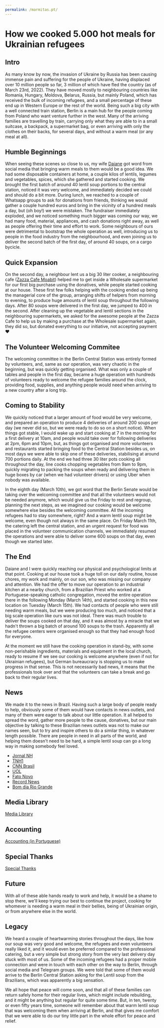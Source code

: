 ```yaml
---
permalink: /marmitas.pt/
---
```


# How we cooked 5.000 hot meals for Ukrainian refugees

## Intro

As many know by now, the invasion of Ukraine by Russia has been causing immense pain and suffering for the people of Ukraine, having displaced over 10 million people so far, 3 million of which have fled the country (as of March 23rd, 2022). They have moved mostly to neighbouring countries like Romania, Hungary, Moldova, Belarus, Russia, but mainly Poland, which has received the bulk of incoming refugees, and a small percentage of these end up in Western Europe or the rest of the world. Being such a big city with a well connected train station, Berlin is a main hub for the people coming from Poland who want venture further in the west. Many of the arriving families are travelling by train, carrying only what they are able to in a small suitcase, a backpack, a supermarket bag, or even arriving with only the clothes on their backs, for several days, and without a warm meal (or any meal at all).

## Humble Beginnings

When seeing these scenes so close to us, my wife [Daiane](https://www.instagram.com/masbahalemoa/) got word from social media that bringing warm meals to them would be a good idea. We had some disposable containers at home, a couple kilos of lentils, legumes and vegetables, spices, which she gathered and started cooking. We brought the first batch of around 40 lentil soup portions to the central station, noticed it was very welcome, and immediately decided we could and should do a bit more. During lunch, we reached to a couple of Whatsapp groups to ask for donations from friends, thinking we would gather a couple hundred euros and bring in the vicinity of a hundred meals a day, but (oh boy!) we were mistaken. The fundraiser immediately exploded, and we noticed something much bigger was coming our way, we had many food, material, appliances, and cash donations right away, as well as people offering their time and effort to work. Some neighbours of ours were detrimental to bootstrap the whole operation as well, introducing us to people in the food industry from the neighbourhood, and even joining us to deliver the second batch of the first day, of around 40 soups, on a cargo bycicle.

## Quick Expansion

On the second day, a neighbour lent us a big 30 liter cooker, a neighbouring cafe ([Zazza Cafe Moabit](https://www.instagram.com/zazza_moabit)) helped me to get inside a Wholesale supermarket for our first big purchase using the donatives, while people started cooking at our house. These first few folks helping with the cooking ended up being the managerial core of the group, arranging shifts of helpers from morning to evening, to produce huge amounts of lentil soup throughout the following days. After 80 soups were delivered in the first day, we jumped to 400 in the second. After cleaning up the vegetable and lentil sections in the neighbouring supermarkets, we asked for the awesome people at the Zazza Cafe to help us by making a purchase at the Wholesale supermarket again, they did so, but donated everything to our initiative, not accepting payment :heart:

## The Volunteer Welcoming Commitee

The welcoming committee in the Berlin Central Station was entirely formed by volunteers, and, same as our operation, was very chaotic in the beginning, but was quickly getting organised. What was only a couple of tables and people in the first day, became a huge operation with hundreds of volunteers ready to welcome the refugee families around the clock, providing food, supplies, and anything people would need when arriving to a new country after a long trip.

## Coming to Stability

We quickly noticed that a larger amount of food would be very welcome, and prepared an operation to produce 4 deliveries of around 200 soups per day (we never did so, but we were ready to do so on a short notice). When things got stable, I would wake up and start cooking at 7 in the morning for a first delivery at 10am, and people would take over for following deliveries at 2pm, 6pm and 10pm, but, as things got organised and more volunteers and restaurants started bringing food to the Central Station besides us, on most days we were able to skip one of these deliveries, stabilising at around 700 portions daily. At the end we had three 30 liter pots cooking all throughout the day, line cooks chopping vegetables from 9am to 9pm, quickly migrating to packing the soups when ready and delivering them in huge boxes by car (when we had volunteer drivers) or using Uber when nobody was available.

In the eighth day (March 10th), we got word that the Berlin Senate would be taking over the welcoming committee and that all the volunteers would not be needed anymore, which would give us the Friday to rest and regroup, planning the next steps, as we imagined our cooking would be welcome somewhere else besides the welcoming committee. All the incoming refugees had to stay somewhere, right? And a warm lentil soup might be welcome, even though not always in the same place. On Friday March 11th, the catering left the central station, and an urgent request for food was placed in the volunteer communication channels, we immediately resumed the operations and were able to deliver some 600 soups on that day, even though we started later.

## The End

Daiane and I were quickly reaching our physical and psychological limits at that point. Cooking at our house took a huge toll on our daily routine, house chores, my work and mainly, on our son, who was missing our company and attention. We had the offer to move our operation to an industrial kitchen at a nearby church, from a Brazilian Priest who worked at a Portuguese-speaking catholic congregation, moved the entire operation there in the following Monday (March 14th), and started cooking in this new location on Tuesday (March 15th). We had contacts of people who were still needing warm meals, but we were producing too much, and noticed that a big scale operation like ours was not ideal. There was much trouble to deliver the soups cooked on that day, and it was almost by a miracle that we hadn't thrown a big batch of around 100 soups to the trash. Apparently all the refugee centers were organised enough so that they had enough food for everyone.

At the moment we still have the cooking operation in stand-by, with some non-perishable ingredients, materials and equipment in the local church, ready to resume if we see our cooking is welcome anywhere (even if not for Ukrainian refugees), but German bureaucracy is stopping us to make progress in that sense. This is not necessarily bad news, it means that the professionals took over and that the volunteers can take a break and go back to their regular lives.

## News

We made it to the news in Brazil. Having such a large body of people ready to help, obviously some of them would have contacts in news outlets, and many of them were eager to talk about our little operation. It all helped to spread the word, gather more people to the cause, donatives, but our main objective by talking to these Brazilian news outlets was not to make our names seen, but to try and inspire others to do a similar thing, in whatever length possible. There are people in need in all parts of the world, and helping them doesn't need to be hard, a simple lentil soup can go a long way in making somebody feel loved.

* [Jornal NH](https://www.jornalnh.com.br/noticias/mundo/2022/03/10/casal-da-regiao-que-vive-em-berlim-mobiliza-brasileiros-para-ajudar-refugiados-da-guerra-na-ucrania.html)
* [TNH1](https://www.tnh1.com.br/noticia/nid/na-alemanha-alagoana-se-emociona-ao-ajudar-refugiados-da-guerra-da-ucrania-chegam-morrendo-de-fome/)
* [CNN Brasil](https://www.cnnbrasil.com.br/internacional/brasileiros-distribuem-sopa-para-refugiados-que-chegam-a-alemanha/)
* [UOL](https://noticias.uol.com.br/colunas/carlos-madeiro/2022/03/09/brasileiros-se-unem-para-fazer-e-doar-sopa-a-refugiados-que-chegam-a-berlim.htm?fbclid=IwAR3GcS3i1Bzu3YUk4g7MUNo3Fq59PpgBcR2VmE3lD6PnOiAgiEDA-yuXpjQ)
* [Fato Novo](https://fatonovo.com.br/cidades/pareci-novo/do-pareci-para-berlim-daia-faz-marmitas-para-refugiados-da-ucrania/?fbclid=IwAR231bpE_VEB_kfOvhjDH1j5qHlcL_JY7h_0KhVkegRB-qC7uPlHzc8YRow)
* [Record News](https://player.r7.com/video/i/6227f08cca9084e951000be9)
* [Bom dia Rio Grande](https://globoplay.globo.com/v/10375027/?s=0s)

## Media Library

[Media Library](media-library.pt.html)

## Accounting

[Accounting (in Portuguese)](accounting.pt.html)

## Special Thanks

[Special Thanks](special-thanks.pt.html)

## Future

With all of these able hands ready to work and help, it would be a shame to stop there, we'll keep trying our best to continue the project, cooking for whomever is needing a warm meal in their bellies, being of Ukrainian origin, or from anywhere else in the world.

## Legacy

We heard a couple of heartwarming stories throughout the days, like how our soup was very good and welcome, the refugees and even volunteers really liked it, and it would even be preferred compared to the professional catering, but a very simple but strong story from the very last delivery day stuck with most of us. Some of the incoming refugees had a proper mobile connection and were in touch with each other on the way to Berlin, through social media and Telegram groups. We were told that some of them would arrive to the Berlin Central Station asking for the Lentil soup from the Brazilians, which was apparently a big sensation.

We all hope that peace will come soon, and that all of these families can return safely home for their regular lives, which might include rebuilding, and it might be anything but regular for quite some time. But, in ten, twenty or even fifty years time, someone will remember about that warm lentil soup that was welcoming them when arriving at Berlin, and that gives me comfort that we were able to do our tiny little part in the whole effort for peace and relief.
